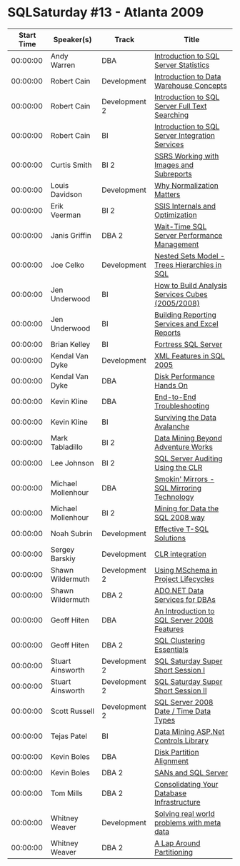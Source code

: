 # SQLSaturday #13 - Atlanta 2009
Start Time|Speaker(s)|Track|Title
---|---|---|---
00:00:00|Andy Warren|DBA|[Introduction to SQL Server Statistics](34926.md)
00:00:00|Robert Cain|Development|[Introduction to Data Warehouse Concepts](34954.md)
00:00:00|Robert Cain|Development 2|[Introduction to SQL Server Full Text Searching](34955.md)
00:00:00|Robert Cain|BI|[Introduction to SQL Server Integration Services](34956.md)
00:00:00|Curtis Smith|BI 2|[SSRS Working with Images and Subreports](35068.md)
00:00:00|Louis Davidson|Development|[Why Normalization Matters](35107.md)
00:00:00|Erik Veerman|BI 2|[SSIS Internals and Optimization](35109.md)
00:00:00|Janis Griffin|DBA 2|[Wait-Time SQL Server Performance Management](35145.md)
00:00:00|Joe Celko|Development|[Nested Sets Model - Trees  Hierarchies in SQL](35158.md)
00:00:00|Jen Underwood|BI|[How to Build Analysis Services Cubes (2005/2008)](35181.md)
00:00:00|Jen Underwood|BI|[Building Reporting Services and Excel Reports](35182.md)
00:00:00|Brian Kelley|BI|[Fortress SQL Server](35253.md)
00:00:00|Kendal Van Dyke|Development|[XML Features in SQL 2005](35260.md)
00:00:00|Kendal Van Dyke|DBA|[Disk Performance Hands On](35261.md)
00:00:00|Kevin Kline|DBA|[End-to-End Troubleshooting](35273.md)
00:00:00|Kevin Kline|BI|[Surviving the Data Avalanche](35274.md)
00:00:00|Mark Tabladillo|BI 2|[Data Mining Beyond Adventure Works](35292.md)
00:00:00|Lee Johnson|BI 2|[SQL Server Auditing Using the CLR](35293.md)
00:00:00|Michael Mollenhour|DBA|[Smokin' Mirrors - SQL Mirroring Technology](35331.md)
00:00:00|Michael Mollenhour|BI 2|[Mining for Data the SQL 2008 way](35332.md)
00:00:00|Noah Subrin|Development|[Effective T-SQL Solutions](35339.md)
00:00:00|Sergey Barskiy|Development|[CLR integration](35427.md)
00:00:00|Shawn Wildermuth|Development 2|[Using MSchema in Project Lifecycles](35432.md)
00:00:00|Shawn Wildermuth|DBA 2|[ADO.NET Data Services for DBAs](35433.md)
00:00:00|Geoff Hiten|DBA|[An Introduction to SQL Server 2008 Features](35445.md)
00:00:00|Geoff Hiten|DBA 2|[SQL Clustering Essentials](35446.md)
00:00:00|Stuart Ainsworth|Development 2|[SQL Saturday Super Short Session I](35449.md)
00:00:00|Stuart Ainsworth|Development 2|[SQL Saturday Super Short Session II](35450.md)
00:00:00|Scott Russell|Development 2|[SQL Server 2008 Date / Time Data Types](35456.md)
00:00:00|Tejas Patel|BI|[Data Mining ASP.Net Controls Library](35460.md)
00:00:00|Kevin Boles|DBA|[Disk Partition Alignment](35474.md)
00:00:00|Kevin Boles|DBA 2|[SANs and SQL Server](35475.md)
00:00:00|Tom Mills|DBA 2|[Consolidating Your Database Infrastructure](35490.md)
00:00:00|Whitney Weaver|Development|[Solving real world problems with meta data](35512.md)
00:00:00|Whitney Weaver|DBA 2|[A Lap Around Partitioning](35513.md)
